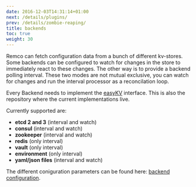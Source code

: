 ```yaml
---
date: 2016-12-03T14:31:14+01:00
next: /details/plugins/
prev: /details/zombie-reaping/
title: backends
toc: true
weight: 30
---
```


Remco can fetch configuration data from a bunch of different kv-stores.
Some backends can be configured to watch for changes in the store to immediately react to these changes.
The other way is to provide a backend polling interval. 
These two modes are not mutual exclusive, you can watch for changes and run the interval processor as a reconcilation loop.

Every Backend needs to implement the [easyKV](https://github.com/HeavyHorst/easyKV) interface.
This is also the repository where the current implementations live.


Currently supported are:

  - **etcd 2 and 3** (interval and watch)
  - **consul** (interval and watch)
  - **zookeeper** (interval and watch)
  - **redis** (only interval)
  - **vault** (only interval)
  - **environment** (only interval)
  - **yaml/json files** (interval and watch)

The different coniguration parameters can be found here: [backend configuration](/config/configuration-options/#backend-configuration-options).
